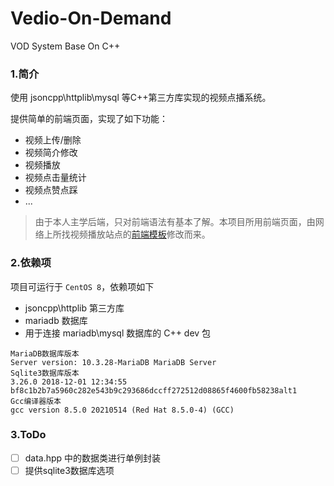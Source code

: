 # Vedio-On-Demand

VOD System Base On C++


### 1.简介

使用 jsoncpp\httplib\mysql 等C++第三方库实现的视频点播系统。

提供简单的前端页面，实现了如下功能：

* 视频上传/删除
* 视频简介修改
* 视频播放
* 视频点击量统计
* 视频点赞点踩
* ...

> 由于本人主学后端，只对前端语法有基本了解。本项目所用前端页面，由网络上所找视频播放站点的[前端模板](http://www.cssmoban.com/cssthemes/11519.shtml)修改而来。

### 2.依赖项

项目可运行于 `CentOS 8`，依赖项如下

* jsoncpp\httplib 第三方库
* mariadb 数据库
* 用于连接 mariadb\mysql 数据库的 C++ dev 包

```
MariaDB数据库版本
Server version: 10.3.28-MariaDB MariaDB Server
Sqlite3数据库版本
3.26.0 2018-12-01 12:34:55 bf8c1b2b7a5960c282e543b9c293686dccff272512d08865f4600fb58238alt1
Gcc编译器版本
gcc version 8.5.0 20210514 (Red Hat 8.5.0-4) (GCC) 
```

### 3.ToDo

- [ ] data.hpp 中的数据类进行单例封装
- [ ] 提供sqlite3数据库选项